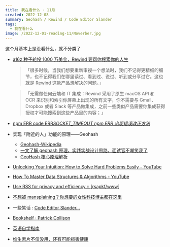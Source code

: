 ```yaml
---
title: 我在看什么 · 11月
created: 2022-12-08
summary: Geohash / Rewind / Code Editor Slander
tags:
  - 我在看什么
image: /2022-12-01-reading-11/Noverber.jpg
---
```


这个月基本上是没看什么，就不分类了

- [a16z 种子轮投 1000 万美金，Rewind 要帮你搜索你的人生](https://mp.weixin.qq.com/s/VWJB0u_H7N5liMb7ymRbYQ)

  > 「很多时候，当我们想要重新审视一个想法时，我们不记得更精细的细节，也不记得我们在哪里读过、看到过、说过、听到或分享过它。这也就是 Rewind 这款产品想解决的问题。」

  > 「无需做任何云端和 IT 集成：Rewind 采用了原生 macOS API 和 OCR 来识别和索引你屏幕上出现的所有文字，你不需要与 Gmail、Dropbox 或者 Slack 等产品做集成，之前一些类似产品需要你集成获得授权才可能搜索到这些产品里的内容；」

- [npm ERR code ERR*SOCKET_TIMEOUT npm ERR 出现错误改正方法*](https://blog.csdn.net/m0_57446284/article/details/123183221)
- 实现「附近的人」功能的原理——Geohash
  - [Geohash-Wikipedia](https://en.wikipedia.org/wiki/Geohash)
  - [一文了解 geohash 原理，实践实战设计思路，面试官不嘲笑我了](https://juejin.cn/post/6960459958185885710)
  - [GeoHash 核心原理解析](https://www.cnblogs.com/LBSer/p/3310455.html)
- [Unlocking Your Intuition: How to Solve Hard Problems Easily - YouTube](https://www.youtube.com/watch?v=1f6N2UrCK6o)
- [How To Master Data Structures & Algorithms - YouTube](https://www.youtube.com/watch?v=QsIzwrEZG8U)
- [Use RSS for privacy and efficiency :: \[rsapkf/www\]](https://rsapkf.org/weblog/q2z)
- [不想被 mansplaining？你想要的女性科技博主都在这里](https://mp.weixin.qq.com/s/WKJqSXuAAQxzxpz24TYO2w)
- 一些笑话 : [Code Editor Slander…](https://www.youtube.com/watch?v=RHh888YSCoc)
- [Bookshelf · Patrick Collison](https://patrickcollison.com/bookshelf)
- [英语自学指南](https://bewaters.me/limxtop/2021/08/18/English-introduction/)
- [维生素片不仅没用，还有可能损害健康](https://www.bbc.com/ukchina/simp/vert-fut-38529250)
